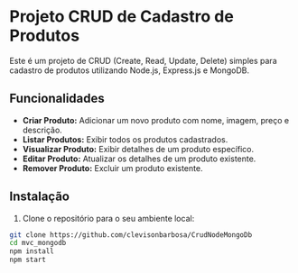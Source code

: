 # Projeto CRUD de Cadastro de Produtos

Este é um projeto de CRUD (Create, Read, Update, Delete) simples para cadastro de produtos utilizando Node.js, Express.js e MongoDB.

## Funcionalidades

- **Criar Produto:** Adicionar um novo produto com nome, imagem, preço e descrição.
- **Listar Produtos:** Exibir todos os produtos cadastrados.
- **Visualizar Produto:** Exibir detalhes de um produto específico.
- **Editar Produto:** Atualizar os detalhes de um produto existente.
- **Remover Produto:** Excluir um produto existente.

## Instalação

1. Clone o repositório para o seu ambiente local:

```bash
git clone https://github.com/clevisonbarbosa/CrudNodeMongoDb
cd mvc_mongodb
npm install
npm start
```
